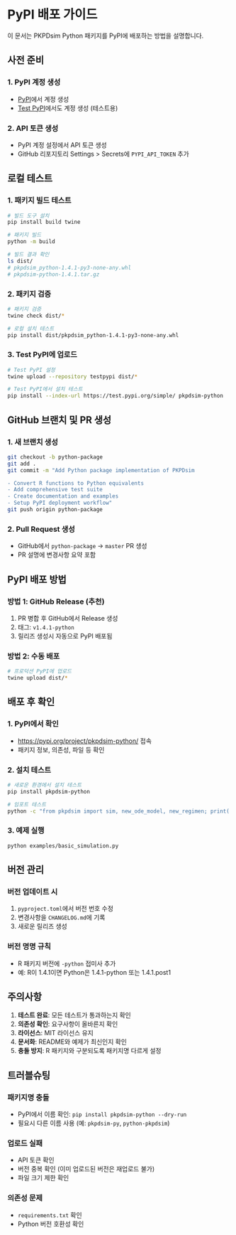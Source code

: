 # PyPI 배포 가이드

이 문서는 PKPDsim Python 패키지를 PyPI에 배포하는 방법을 설명합니다.

## 사전 준비

### 1. PyPI 계정 생성
- [PyPI](https://pypi.org/)에서 계정 생성
- [Test PyPI](https://test.pypi.org/)에서도 계정 생성 (테스트용)

### 2. API 토큰 생성
- PyPI 계정 설정에서 API 토큰 생성
- GitHub 리포지토리 Settings > Secrets에 `PYPI_API_TOKEN` 추가

## 로컬 테스트

### 1. 패키지 빌드 테스트
```bash
# 빌드 도구 설치
pip install build twine

# 패키지 빌드
python -m build

# 빌드 결과 확인
ls dist/
# pkpdsim_python-1.4.1-py3-none-any.whl
# pkpdsim-python-1.4.1.tar.gz
```

### 2. 패키지 검증
```bash
# 패키지 검증
twine check dist/*

# 로컬 설치 테스트
pip install dist/pkpdsim_python-1.4.1-py3-none-any.whl
```

### 3. Test PyPI에 업로드
```bash
# Test PyPI 설정
twine upload --repository testpypi dist/*

# Test PyPI에서 설치 테스트
pip install --index-url https://test.pypi.org/simple/ pkpdsim-python
```

## GitHub 브랜치 및 PR 생성

### 1. 새 브랜치 생성
```bash
git checkout -b python-package
git add .
git commit -m "Add Python package implementation of PKPDsim

- Convert R functions to Python equivalents
- Add comprehensive test suite
- Create documentation and examples
- Setup PyPI deployment workflow"
git push origin python-package
```

### 2. Pull Request 생성
- GitHub에서 `python-package` → `master` PR 생성
- PR 설명에 변경사항 요약 포함

## PyPI 배포 방법

### 방법 1: GitHub Release (추천)
1. PR 병합 후 GitHub에서 Release 생성
2. 태그: `v1.4.1-python`
3. 릴리즈 생성시 자동으로 PyPI 배포됨

### 방법 2: 수동 배포
```bash
# 프로덕션 PyPI에 업로드
twine upload dist/*
```

## 배포 후 확인

### 1. PyPI에서 확인
- https://pypi.org/project/pkpdsim-python/ 접속
- 패키지 정보, 의존성, 파일 등 확인

### 2. 설치 테스트
```bash
# 새로운 환경에서 설치 테스트
pip install pkpdsim-python

# 임포트 테스트
python -c "from pkpdsim import sim, new_ode_model, new_regimen; print('Success!')"
```

### 3. 예제 실행
```bash
python examples/basic_simulation.py
```

## 버전 관리

### 버전 업데이트 시
1. `pyproject.toml`에서 버전 번호 수정
2. 변경사항을 `CHANGELOG.md`에 기록
3. 새로운 릴리즈 생성

### 버전 명명 규칙
- R 패키지 버전에 `-python` 접미사 추가
- 예: R이 1.4.1이면 Python은 1.4.1-python 또는 1.4.1.post1

## 주의사항

1. **테스트 완료**: 모든 테스트가 통과하는지 확인
2. **의존성 확인**: 요구사항이 올바른지 확인
3. **라이선스**: MIT 라이선스 유지
4. **문서화**: README와 예제가 최신인지 확인
5. **충돌 방지**: R 패키지와 구분되도록 패키지명 다르게 설정

## 트러블슈팅

### 패키지명 충돌
- PyPI에서 이름 확인: `pip install pkpdsim-python --dry-run`
- 필요시 다른 이름 사용 (예: `pkpdsim-py`, `python-pkpdsim`)

### 업로드 실패
- API 토큰 확인
- 버전 중복 확인 (이미 업로드된 버전은 재업로드 불가)
- 파일 크기 제한 확인

### 의존성 문제
- `requirements.txt` 확인
- Python 버전 호환성 확인